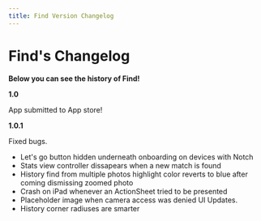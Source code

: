 ```yaml
---
title: Find Version Changelog
---
```

# Find's Changelog
**Below you can see the history of Find!**

__1.0__

App submitted to App store!

__1.0.1__

Fixed bugs.
- Let's go button hidden underneath onboarding on devices with Notch
- Stats view controller dissapears when a new match is found
- History find from multiple photos highlight color reverts to blue after coming dismissing zoomed photo
- Crash on iPad whenever an ActionSheet tried to be presented
- Placeholder image when camera access was denied
UI Updates.
- History corner radiuses are smarter
